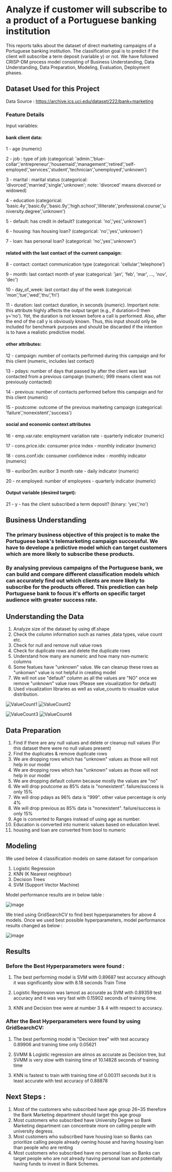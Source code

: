 # Analyze if customer will subscribe to a product of a Portuguese banking institution
This reports talks about the dataset of direct marketing campaigns of a Portuguese banking institution. The classification goal is to predict if the client will subscribe a term deposit (variable y) or not. We have followed CRISP-DM process model consisting of Business Understanding, Data Understanding, Data Preparation, Modeling, Evaluation, Deployment phases. 

## Dataset Used for this Project 

Data Source :  https://archive.ics.uci.edu/dataset/222/bank+marketing

### Feature Details 

Input variables:

#### bank client data:

1 - age (numeric)

2 - job : type of job (categorical: 'admin.','blue-collar','entrepreneur','housemaid','management','retired','self-employed','services','student','technician','unemployed','unknown')

3 - marital : marital status (categorical: 'divorced','married','single','unknown'; note: 'divorced' means divorced or widowed)

4 - education (categorical: 'basic.4y','basic.6y','basic.9y','high.school','illiterate','professional.course','university.degree','unknown')

5 - default: has credit in default? (categorical: 'no','yes','unknown')

6 - housing: has housing loan? (categorical: 'no','yes','unknown')

7 - loan: has personal loan? (categorical: 'no','yes','unknown')

#### related with the last contact of the current campaign:

8 - contact: contact communication type (categorical: 'cellular','telephone')

9 - month: last contact month of year (categorical: 'jan', 'feb', 'mar', ..., 'nov', 'dec')

10 - day_of_week: last contact day of the week (categorical: 'mon','tue','wed','thu','fri')

11 - duration: last contact duration, in seconds (numeric). Important note: this attribute highly affects the output target (e.g., if duration=0 then y='no'). Yet, the duration is not known before a call is performed. Also, after the end of the call y is obviously known. Thus, this input should only be included for benchmark purposes and should be discarded if the intention is to have a realistic predictive model.

#### other attributes:

12 - campaign: number of contacts performed during this campaign and for this client (numeric, includes last contact)

13 - pdays: number of days that passed by after the client was last contacted from a previous campaign (numeric; 999 means client was not previously contacted)

14 - previous: number of contacts performed before this campaign and for this client (numeric)

15 - poutcome: outcome of the previous marketing campaign (categorical: 'failure','nonexistent','success')

#### social and economic context attributes

16 - emp.var.rate: employment variation rate - quarterly indicator (numeric)

17 - cons.price.idx: consumer price index - monthly indicator (numeric)

18 - cons.conf.idx: consumer confidence index - monthly indicator (numeric)

19 - euribor3m: euribor 3 month rate - daily indicator (numeric)

20 - nr.employed: number of employees - quarterly indicator (numeric)

#### Output variable (desired target):

21 - y - has the client subscribed a term deposit? (binary: 'yes','no')


## Business Understanding

### The primary business objective of this project is to make the Portuguese bank's telemarketing campaign successful. We have to develope a prdictive model which can target customers which are more likely to subscribe these products.
### By analysing previous campaigns of the Portuguese bank, we can build and compare different classification models which can accurately find out which clients are more likely to subscribe for the products offered. This prediction can help Portuguese bank to focus it's efforts on specific target audience with greater success rate. 



## Understanding the Data

1. Analyze size of the dataset by using df.shape
2. Check the column information such as names ,data types, value count etc.
3. Check for null and remove null value rows
4. Check for duplicate rows and delete the duplicate rows
5. Understand how many are numeric and how many non-numeric columns
6. Some featues have "unknown" value. We can cleanup these rows as "unkonwn" value is not helpful in creating model
7. We will not use "default" column as all the values are "NO" once we remove "unknown" value rows (Please see visualization for default)
8. Used visualization libraries as well as value_counts to visualize value distribution.

![ValueCount1](https://github.com/aksagar85/BankPromotions/assets/31389612/2388260a-470d-4050-b895-b965b54e30b2)  ![ValueCount2](https://github.com/aksagar85/BankPromotions/assets/31389612/158f1313-c005-48de-9dee-23f4704139bd)

![ValueCount3](https://github.com/aksagar85/BankPromotions/assets/31389612/d6072a6e-2185-4942-9ad6-747ca1cda217) ![ValueCount4](https://github.com/aksagar85/BankPromotions/assets/31389612/8cd810cb-116a-40ba-ae7d-5ad0140f682e)

## Data Preparation

 1. Find if there are any null values and delete or cleanup null values (For this dataset there were no null values present)
 2. Find the duplicates & remove duplicate rows
 3. We are dropping rows which has "unknown" values as those will not help in our model
 4. We are dropping rows which has "unknown" values as those will not help in our model
 5. We are dropping default column because mostly the values are "no"
 6. We will drop poutcome as 85% data is "nonexistent". failure/success is only 15%
 7. We will drop pdays as 96% data is "999". other value percentage is only 4%
 8. We will drop previous as 85% data is "nonexistent". failure/success is only 15%
 9. Age is converted to Ranges instead of using age as number.
 10. Education is converted into numeric values based on education level.
 11. housing and loan are converted from bool to numeric 

## Modeling

We used below 4 classification models on same dataset for comparison
 1. Logistic Regression
 2. KNN (K Nearest neighbour)
 3. Decision Trees
 4. SVM (Support Vector Machine)

Model performance results are in below table : 

![image](https://github.com/aksagar85/BankPromotions/assets/31389612/a22ce554-d93d-487c-92ee-e9a4d2051b17)

We tried using GridSearchCV to find best hyperparameters for above 4 models. Once we used best possible hyperparameters, model performance results changed as below : 

![image](https://github.com/aksagar85/BankPromotions/assets/31389612/10669838-fee1-4124-932a-111842b410f9)


## Results 

### Before the Best Hyperparameters were found :

1. The best performing model is SVM with 0.89687 test accuracy although it was significantly slow with 8.18 seconds Train Time

2. Logistic Regression was lamost as accurate as SVM with 0.89359 test accuracy and it was very fast with 0.15902 seconds of training time.

3. KNN and Decision tree were at number 3 & 4 with respect to accuracy.

### After the Best Hyperparameters were found by using GridSearchCV:

1. The best performing model is "Decision tree" with test accuracy 0.89906 and training time only 0.05621

2. SVMM & Logistic regression are almos as accurate as Decision tree, but SVMM is very slow with training time of 10.14828 seconds of training time

3. KNN is fastest to train with training time of 0.00311 seconds but it is least accurate with test accuracy of 0.88878


## Next Steps :

1. Most of the customers who subscribed have age group 26~35 therefore the Bank Marketing department should target this age group
2. Most customers who subscribed have University Degree so Bank Marketing department can concentrate more on calling people with university degress.
3. Most customers who subscribed have housing loan so Banks can prioritize calling people already owning house and having housing loan than people who are renting
4. Most customers who subscribed have no personal loan so Banks can target people who are not already having personal loan and potentially having funds to invest in Bank Schemes.






